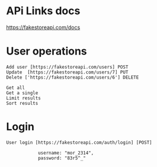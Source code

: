 # APi Links docs
https://fakestoreapi.com/docs

# User operations
    Add user [https://fakestoreapi.com/users] POST
    Update  [https://fakestoreapi.com/users/7] PUT
    Delete ['https://fakestoreapi.com/users/6'] DELETE

    Get all 
    Get a single
    Limit results
    Sort results
   
# Login
    User login [https://fakestoreapi.com/auth/login] [POST]
                
                username: "mor_2314",
                password: "83r5^_"
